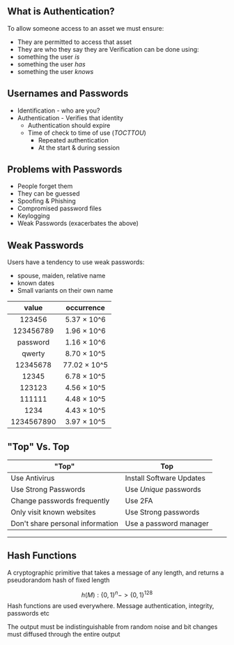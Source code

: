 ## What is Authentication?
To allow someone access to an asset we must ensure:
- They are permitted to access that asset
- They are who they say they are
Verification can be done using:
- something the user *is*
- something the user *has*
- something the user *knows*

## Usernames and Passwords
- Identification - who are you?
- Authentication - Verifies that identity
	- Authentication should expire
	- Time of check to time of use (*TOCTTOU*)
		- Repeated authentication
		- At the start & during session

## Problems with Passwords
- People forget them
- They can be guessed
- Spoofing & Phishing
- Compromised password files
- Keylogging
- Weak Passwords (exacerbates the above)

## Weak Passwords
Users have a tendency to use weak passwords:
- spouse, maiden, relative name
- known dates
- Small variants on their own name

|   value    |  occurrence  |
| :--------: | :----------: |
|   123456   | 5.37 × 10^6  |
| 123456789  | 1.96 × 10^6  |
|  password  | 1.16 × 10^6  |
|   qwerty   | 8.70 × 10^5  |
|  12345678  | 77.02 × 10^5 |
|   12345    | 6.78 × 10^5  |
|   123123   | 4.56 × 10^5  |
|   111111   | 4.48 × 10^5  |
|    1234    | 4.43 × 10^5  |
| 1234567890 | 3.97 × 10^5  |
## "Top" Vs. Top

| "Top"                            | Top                      |
| -------------------------------- | ------------------------ |
| Use Antivirus                    | Install Software Updates |
| Use Strong Passwords             | Use *Unique* passwords   |
| Change passwords frequently      | Use 2FA                  |
| Only visit known websites        | Use Strong passwords     |
| Don't share personal information | Use a password manager   |

---

## Hash Functions
A cryptographic primitive that takes a message of any length, and returns a pseudorandom hash of fixed length

$$h(M):\{0,1\}^n -> \{0,1\}^{128}$$
Hash functions are used everywhere. Message authentication, integrity, passwords etc

The output must be indistinguishable from random noise and bit changes must diffused through the entire output
